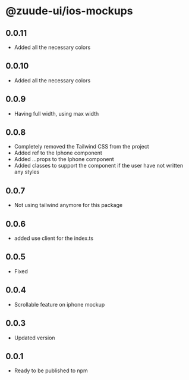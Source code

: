 # @zuude-ui/ios-mockups

## 0.0.11

- Added all the necessary colors

## 0.0.10

- Added all the necessary colors

## 0.0.9

- Having full width, using max width

## 0.0.8

- Completely removed the Tailwind CSS from the project
- Added ref to the Iphone component
- Added ...props to the Iphone component
- Added classes to support the component if the user have not written any styles

## 0.0.7

- Not using tailwind anymore for this package

## 0.0.6

- added use client for the index.ts

## 0.0.5

- Fixed

## 0.0.4

- Scrollable feature on iphone mockup

## 0.0.3

- Updated version

## 0.0.1

- Ready to be published to npm
